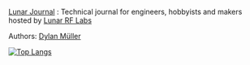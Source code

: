 [Lunar Journal](https://journal.lunar.sh/) : Technical journal for engineers, hobbyists and makers hosted by [Lunar RF Labs](https://lunar.sh)

Authors: [Dylan Müller](https://www.linkedin.com/in/lunarjournal)

[![Top Langs](https://github-readme-stats-48wc.vercel.app/api/top-langs/?username=lunarjournal&layout=compact)](https://github.com/spacehen/github-readme-stats)
